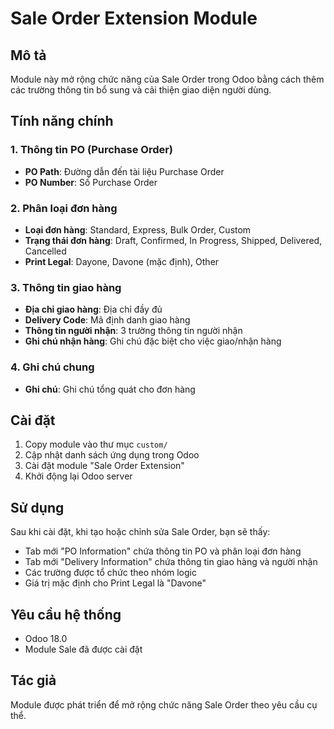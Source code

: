 # Sale Order Extension Module

## Mô tả
Module này mở rộng chức năng của Sale Order trong Odoo bằng cách thêm các trường thông tin bổ sung và cải thiện giao diện người dùng.

## Tính năng chính

### 1. Thông tin PO (Purchase Order)
- **PO Path**: Đường dẫn đến tài liệu Purchase Order
- **PO Number**: Số Purchase Order

### 2. Phân loại đơn hàng
- **Loại đơn hàng**: Standard, Express, Bulk Order, Custom
- **Trạng thái đơn hàng**: Draft, Confirmed, In Progress, Shipped, Delivered, Cancelled
- **Print Legal**: Dayone, Davone (mặc định), Other

### 3. Thông tin giao hàng
- **Địa chỉ giao hàng**: Địa chỉ đầy đủ
- **Delivery Code**: Mã định danh giao hàng
- **Thông tin người nhận**: 3 trường thông tin người nhận
- **Ghi chú nhận hàng**: Ghi chú đặc biệt cho việc giao/nhận hàng

### 4. Ghi chú chung
- **Ghi chú**: Ghi chú tổng quát cho đơn hàng

## Cài đặt

1. Copy module vào thư mục `custom/`
2. Cập nhật danh sách ứng dụng trong Odoo
3. Cài đặt module "Sale Order Extension"
4. Khởi động lại Odoo server

## Sử dụng

Sau khi cài đặt, khi tạo hoặc chỉnh sửa Sale Order, bạn sẽ thấy:
- Tab mới "PO Information" chứa thông tin PO và phân loại đơn hàng
- Tab mới "Delivery Information" chứa thông tin giao hàng và người nhận
- Các trường được tổ chức theo nhóm logic
- Giá trị mặc định cho Print Legal là "Davone"

## Yêu cầu hệ thống
- Odoo 18.0
- Module Sale đã được cài đặt

## Tác giả
Module được phát triển để mở rộng chức năng Sale Order theo yêu cầu cụ thể. 
